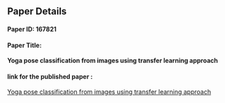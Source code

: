 ## Paper Details

#### Paper ID: 167821

#### Paper Title: 

<strong>Yoga pose classification from images using transfer learning approach</strong>

#### link for the published paper :

<a href="https://ijirt.org/Article?manuscript=167821">Yoga pose classification from images using transfer learning approach</a>


